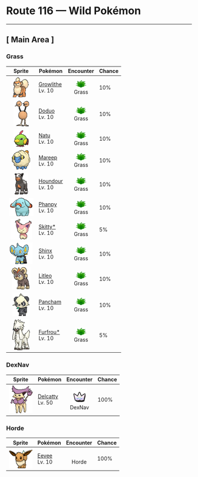 # Route 116 — Wild Pokémon

---

## [ Main Area ]

### Grass

| Sprite | Pokémon | Encounter | Chance |
|:------:|---------|:---------:|--------|
| ![Growlithe](../../assets/sprites/growlithe/front.gif "Growlithe: Growlithe has a superb sense of smell. Once it smells anything, this Pokémon won’t forget the scent, no matter what. It uses its advanced olfactory sense to determine the emotions of other living things.") | [Growlithe](../../pokemon/growlithe.md/)<br>Lv. 10 | ![Grass](../../assets/encounter_types/grass.png "Grass")<br>Grass | 10% |
| ![Doduo](../../assets/sprites/doduo/front.gif "Doduo: Doduo’s two heads contain completely identical brains. A scientific study reported that on rare occasions, there will be examples of this Pokémon possessing different sets of brains.") | [Doduo](../../pokemon/doduo.md/)<br>Lv. 10 | ![Grass](../../assets/encounter_types/grass.png "Grass")<br>Grass | 10% |
| ![Natu](../../assets/sprites/natu/front.gif "Natu: Natu has a highly developed jumping ability. The Pokémon flaps and leaps onto tree branches that are taller than grown-up people to pick at the tree’s new shoots.") | [Natu](../../pokemon/natu.md/)<br>Lv. 10 | ![Grass](../../assets/encounter_types/grass.png "Grass")<br>Grass | 10% |
| ![Mareep](../../assets/sprites/mareep/front.gif "Mareep: Mareep’s fluffy coat of wool rubs together and builds a static charge. The more static electricity is charged, the more brightly the lightbulb at the tip of its tail glows.") | [Mareep](../../pokemon/mareep.md/)<br>Lv. 10 | ![Grass](../../assets/encounter_types/grass.png "Grass")<br>Grass | 10% |
| ![Houndour](../../assets/sprites/houndour/front.gif "Houndour: Houndour hunt as a coordinated pack. They communicate with each other using a variety of cries to corner their prey. This Pokémon’s remarkable teamwork is unparalleled.") | [Houndour](../../pokemon/houndour.md/)<br>Lv. 10 | ![Grass](../../assets/encounter_types/grass.png "Grass")<br>Grass | 10% |
| ![Phanpy](../../assets/sprites/phanpy/front.gif "Phanpy: Phanpy uses its long nose to shower itself. When others gather around, they thoroughly douse each other with water. These Pokémon can be seen drying their soaking-wet bodies at the edge of water.") | [Phanpy](../../pokemon/phanpy.md/)<br>Lv. 10 | ![Grass](../../assets/encounter_types/grass.png "Grass")<br>Grass | 10% |
| ![Skitty*](../../assets/sprites/skitty/front.gif "Skitty*: Skitty is known to chase around playfully after its own tail. In the wild, this Pokémon lives in holes in the trees of forests. It is very popular as a pet because of its adorable looks.") | [Skitty*](../../pokemon/skitty.md/)<br>Lv. 10 | ![Grass](../../assets/encounter_types/grass.png "Grass")<br>Grass | 5% |
| ![Shinx](../../assets/sprites/shinx/front.gif "Shinx: All of its fur dazzles if danger is sensed. It flees while the foe is momentarily blinded.") | [Shinx](../../pokemon/shinx.md/)<br>Lv. 10 | ![Grass](../../assets/encounter_types/grass.png "Grass")<br>Grass | 10% |
| ![Litleo](../../assets/sprites/litleo/front.gif "Litleo: They set off on their own from their pride and live by themselves to become stronger. These hot-blooded Pokémon are quick to fight.") | [Litleo](../../pokemon/litleo.md/)<br>Lv. 10 | ![Grass](../../assets/encounter_types/grass.png "Grass")<br>Grass | 10% |
| ![Pancham](../../assets/sprites/pancham/front.gif "Pancham: It does its level best to glare and pull a scary face, but it can’t help grinning if anyone pats its head.") | [Pancham](../../pokemon/pancham.md/)<br>Lv. 10 | ![Grass](../../assets/encounter_types/grass.png "Grass")<br>Grass | 10% |
| ![Furfrou*](../../assets/sprites/furfrou/front.gif "Furfrou*: Historically, in the Kalos region, these Pokémon were the designated guardians of the king.") | [Furfrou*](../../pokemon/furfrou.md/)<br>Lv. 10 | ![Grass](../../assets/encounter_types/grass.png "Grass")<br>Grass | 5% |

### DexNav

| Sprite | Pokémon | Encounter | Chance |
|:------:|---------|:---------:|--------|
| ![Delcatty](../../assets/sprites/delcatty/front.gif "Delcatty: Delcatty sleeps anywhere it wants without keeping a permanent nest. If other Pokémon approach it as it sleeps, this Pokémon will never fight—it will just move away somewhere else.") | [Delcatty](../../pokemon/delcatty.md/)<br>Lv. 50 | ![DexNav](../../assets/encounter_types/dexnav.png "DexNav")<br>DexNav | 100% |

### Horde

| Sprite | Pokémon | Encounter | Chance |
|:------:|---------|:---------:|--------|
| ![Eevee](../../assets/sprites/eevee/front.gif "Eevee: Eevee has an unstable genetic makeup that suddenly mutates due to the environment in which it lives. Radiation from various stones causes this Pokémon to evolve.") | [Eevee](../../pokemon/eevee.md/)<br>Lv. 10 | ![Horde](../../assets/encounter_types/horde.png "Horde")<br>Horde | 100% |

